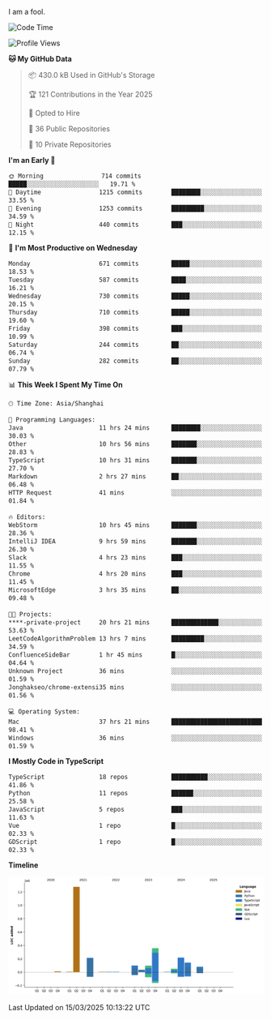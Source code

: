 I am a fool.

<!--START_SECTION:waka-->
![Code Time](http://img.shields.io/badge/Code%20Time-2%2C728%20hrs%2041%20mins-blue)

![Profile Views](http://img.shields.io/badge/Profile%20Views-4-blue)

**🐱 My GitHub Data** 

> 📦 430.0 kB Used in GitHub's Storage 
 > 
> 🏆 121 Contributions in the Year 2025
 > 
> 💼 Opted to Hire
 > 
> 📜 36 Public Repositories 
 > 
> 🔑 10 Private Repositories 
 > 
**I'm an Early 🐤** 

```text
🌞 Morning                714 commits         █████░░░░░░░░░░░░░░░░░░░░   19.71 % 
🌆 Daytime                1215 commits        ████████░░░░░░░░░░░░░░░░░   33.55 % 
🌃 Evening                1253 commits        █████████░░░░░░░░░░░░░░░░   34.59 % 
🌙 Night                  440 commits         ███░░░░░░░░░░░░░░░░░░░░░░   12.15 % 
```
📅 **I'm Most Productive on Wednesday** 

```text
Monday                   671 commits         █████░░░░░░░░░░░░░░░░░░░░   18.53 % 
Tuesday                  587 commits         ████░░░░░░░░░░░░░░░░░░░░░   16.21 % 
Wednesday                730 commits         █████░░░░░░░░░░░░░░░░░░░░   20.15 % 
Thursday                 710 commits         █████░░░░░░░░░░░░░░░░░░░░   19.60 % 
Friday                   398 commits         ███░░░░░░░░░░░░░░░░░░░░░░   10.99 % 
Saturday                 244 commits         ██░░░░░░░░░░░░░░░░░░░░░░░   06.74 % 
Sunday                   282 commits         ██░░░░░░░░░░░░░░░░░░░░░░░   07.79 % 
```


📊 **This Week I Spent My Time On** 

```text
🕑︎ Time Zone: Asia/Shanghai

💬 Programming Languages: 
Java                     11 hrs 24 mins      ████████░░░░░░░░░░░░░░░░░   30.03 % 
Other                    10 hrs 56 mins      ███████░░░░░░░░░░░░░░░░░░   28.83 % 
TypeScript               10 hrs 31 mins      ███████░░░░░░░░░░░░░░░░░░   27.70 % 
Markdown                 2 hrs 27 mins       ██░░░░░░░░░░░░░░░░░░░░░░░   06.48 % 
HTTP Request             41 mins             ░░░░░░░░░░░░░░░░░░░░░░░░░   01.84 % 

🔥 Editors: 
WebStorm                 10 hrs 45 mins      ███████░░░░░░░░░░░░░░░░░░   28.36 % 
IntelliJ IDEA            9 hrs 59 mins       ███████░░░░░░░░░░░░░░░░░░   26.30 % 
Slack                    4 hrs 23 mins       ███░░░░░░░░░░░░░░░░░░░░░░   11.55 % 
Chrome                   4 hrs 20 mins       ███░░░░░░░░░░░░░░░░░░░░░░   11.45 % 
MicrosoftEdge            3 hrs 35 mins       ██░░░░░░░░░░░░░░░░░░░░░░░   09.48 % 

🐱‍💻 Projects: 
****-private-project     20 hrs 21 mins      █████████████░░░░░░░░░░░░   53.63 % 
LeetCodeAlgorithmProblem 13 hrs 7 mins       █████████░░░░░░░░░░░░░░░░   34.59 % 
ConfluenceSideBar        1 hr 45 mins        █░░░░░░░░░░░░░░░░░░░░░░░░   04.64 % 
Unknown Project          36 mins             ░░░░░░░░░░░░░░░░░░░░░░░░░   01.59 % 
Jonghakseo/chrome-extensi35 mins             ░░░░░░░░░░░░░░░░░░░░░░░░░   01.56 % 

💻 Operating System: 
Mac                      37 hrs 21 mins      █████████████████████████   98.41 % 
Windows                  36 mins             ░░░░░░░░░░░░░░░░░░░░░░░░░   01.59 % 
```

**I Mostly Code in TypeScript** 

```text
TypeScript               18 repos            ██████████░░░░░░░░░░░░░░░   41.86 % 
Python                   11 repos            ██████░░░░░░░░░░░░░░░░░░░   25.58 % 
JavaScript               5 repos             ███░░░░░░░░░░░░░░░░░░░░░░   11.63 % 
Vue                      1 repo              █░░░░░░░░░░░░░░░░░░░░░░░░   02.33 % 
GDScript                 1 repo              █░░░░░░░░░░░░░░░░░░░░░░░░   02.33 % 
```



**Timeline**

![Lines of Code chart](https://raw.githubusercontent.com/VeejaLiu/VeejaLiu/master/assets/bar_graph.png)


 Last Updated on 15/03/2025 10:13:22 UTC
<!--END_SECTION:waka-->
